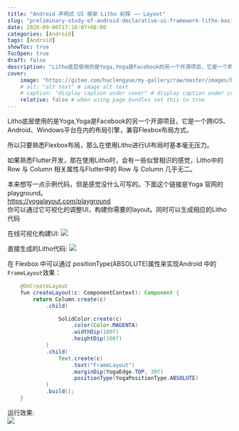 ```yaml
---
title: "Android 声明式 UI 框架 Litho 初探 —— Layout"
slug: "preliminary-study-of-android-declarative-ui-framework-litho-basic-use"
date: 2020-09-06T17:16:07+08:00
categories: [Android]
tags: [Android]
showToc: true
TocOpen: true
draft: false
description: "Litho底层使用的是Yoga,Yoga是Facebook的另一个开源项目，它是一个跨iOS、Android、Windows平台在内的布局引"
cover: 
    image: "https://gitee.com/huclengyue/my-gallery/raw/master/images/blog/16467268538543844186644.png"
    # alt: "alt text" # image alt text
    # caption: "display caption under cover" # display caption under cover
    relative: false # when using page bundles set this to true
---
```

                

Litho底层使用的是Yoga,Yoga是Facebook的另一个开源项目，它是一个跨iOS、Android、Windows平台在内的布局引擎，兼容Flexbox布局方式。

所以只要熟悉Flexbox布局，那么在使用Litho进行UI布局时基本毫无压力。

如果熟悉Flutter开发，那在使用Litho时，会有一些似曾相识的感觉，Litho中的 Row 与 Column 相关属性与Flutter中的 Row 与 Column 几乎无二。

本来想写一点示例代码，但是感觉没什么可写的。下面这个链接是Yoga 官网的playground。   
https://yogalayout.com/playground  
你可以通过它可视化的调整UI，构建你需要的layout。同时可以生成相应的Litho代码

在线可视化构建UI:
![](https://gitee.com/huclengyue/my-gallery/raw/master/images/blog/16467268538543844186644.png)

直接生成的Litho代码:
![](https://gitee.com/huclengyue/my-gallery/raw/master/images/blog/1646726854374910837438.png)


在 Flexbox 中可以通过 positionType(ABSOLUTE)属性来实现Android 中的 `FrameLayout`效果：
```java
    @OnCreateLayout
    fun createLayout(c: ComponentContext): Component {
        return Column.create(c)
            .child(

                SolidColor.create(c)
                    .color(Color.MAGENTA)
                    .widthDip(100f)
                    .heightDip(100f)
            )
            .child(
                Text.create(c)
                    .text("FrameLayout")
                    .marginDip(YogaEdge.TOP, 30f)
                    .positionType(YogaPositionType.ABSOLUTE)
            )
            .build();
    }
```

运行效果:  
![](https://gitee.com/huclengyue/my-gallery/raw/master/images/blog/16467268547972346767400.png)
